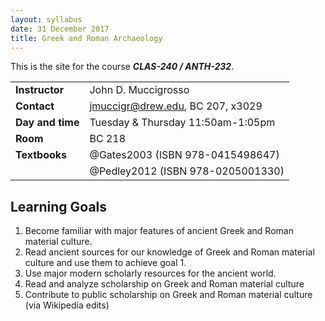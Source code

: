 ```yaml
---
layout: syllabus
date: 31 December 2017
title: Greek and Roman Archaeology
---
```


This is the site for the course ***CLAS-240 / ANTH-232***.

|                  |                                   |
|:-----------------|:----------------------------------|
| **Instructor**   | John D. Muccigrosso               |
| **Contact**      | jmuccigr@drew.edu, BC 207, x3029  |
| **Day and time** | Tuesday & Thursday 11:50am-1:05pm |
| **Room**         | BC 218                            |
| **Textbooks**    | @Gates2003 (ISBN 978-0415498647)  |
|                  | @Pedley2012 (ISBN 978-0205001330) |


## Learning Goals

1. Become familiar with major features of ancient Greek and Roman material culture.
1. Read ancient sources for our knowledge of Greek and Roman material culture and use them to achieve goal 1.
1. Use major modern scholarly resources for the ancient world.
1. Read and analyze scholarship on Greek and Roman material culture
1. Contribute to public scholarship on Greek and Roman material culture (via Wikipedia edits)
